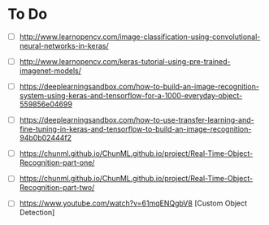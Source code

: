 # To Do

- [ ] http://www.learnopencv.com/image-classification-using-convolutional-neural-networks-in-keras/

- [ ] http://www.learnopencv.com/keras-tutorial-using-pre-trained-imagenet-models/

- [ ] https://deeplearningsandbox.com/how-to-build-an-image-recognition-system-using-keras-and-tensorflow-for-a-1000-everyday-object-559856e04699

- [ ] https://deeplearningsandbox.com/how-to-use-transfer-learning-and-fine-tuning-in-keras-and-tensorflow-to-build-an-image-recognition-94b0b02444f2

- [ ] https://chunml.github.io/ChunML.github.io/project/Real-Time-Object-Recognition-part-one/

- [ ] https://chunml.github.io/ChunML.github.io/project/Real-Time-Object-Recognition-part-two/

- [ ] https://www.youtube.com/watch?v=61mqENQgbV8 [Custom Object Detection]

      ​